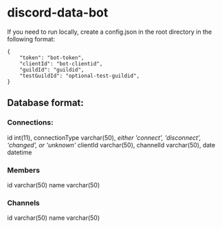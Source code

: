 # discord-data-bot

If you need to run locally, create a config.json in the root directory in the following format:

```
{
    "token": "bot-token",
    "clientId": "bot-clientid",
    "guildId": "guildid",
    "testGuildId": "optional-test-guildid",
}
  ```

## Database format:

### Connections:

id int(11),
connectionType varchar(50), *either 'connect', 'disconnect', 'changed', or 'unknown'*
clientId varchar(50),
channelId varchar(50),
date datetime

### Members
id varchar(50)
name varchar(50)

### Channels

id varchar(50)
name varchar(50)
